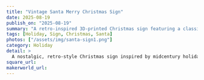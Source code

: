 ```yaml
---
title: "Vintage Santa Merry Christmas Sign"
date: 2025-08-19
publish_on: "2025-08-19"
summary: "A retro-inspired 3D-printed Christmas sign featuring a classic Santa illustration and nostalgic typography — perfect for holiday mantels, entry tables, or festive shelf décor."
tags: [Holiday, Sign, Christmas, Santa]
photos: ["/assets/img/santa-sign1.png"]
category: Holiday
detail: >
  A nostalgic, retro-style Christmas sign inspired by midcentury holiday artwork, featuring a classic smiling Santa illustration and warm vintage lettering. 3D-printed in layered dimensional detail, it delivers the charm of an old-fashioned holiday card — perfect for fireplace mantels, shelf displays, or Christmas décor collections with a sentimental or traditional aesthetic.
square_url:
makerworld_url:
---
```


